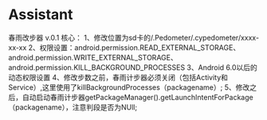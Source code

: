# Assistant
春雨改步器 v.0.1
核心：
1、修改位置为sd卡的/.Pedometer/.cypedometer/xxxx-xx-xx
2、权限设置：android.permission.READ_EXTERNAL_STORAGE、android.permission.WRITE_EXTERNAL_STORAGE、android.permission.KILL_BACKGROUND_PROCESSES
3、Android 6.0以后的动态权限设置
4、修改步数之前，春雨计步器必须关闭（包括Activity和Service）,这里使用了killBackgroundProcesses（packagename）;
5、修改之后，自动启动春雨计步器getPackageManager().getLaunchIntentForPackage（packagename），注意判段是否为NUll;
